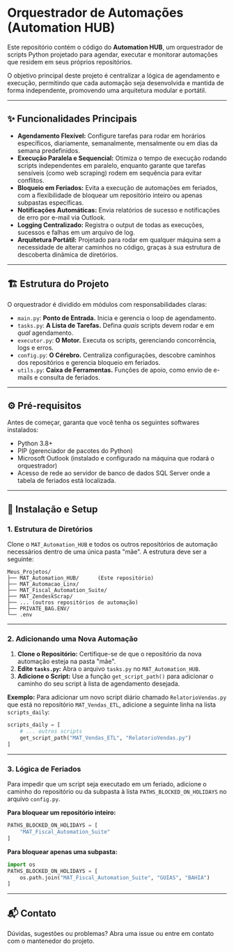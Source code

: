 # Orquestrador de Automações (Automation HUB)

Este repositório contém o código do **Automation HUB**, um orquestrador de scripts Python projetado para agendar, executar e monitorar automações que residem em seus próprios repositórios.

O objetivo principal deste projeto é centralizar a lógica de agendamento e execução, permitindo que cada automação seja desenvolvida e mantida de forma independente, promovendo uma arquitetura modular e portátil.

---

## ✨ Funcionalidades Principais

- **Agendamento Flexível:** Configure tarefas para rodar em horários específicos, diariamente, semanalmente, mensalmente ou em dias da semana predefinidos.
- **Execução Paralela e Sequencial:** Otimiza o tempo de execução rodando scripts independentes em paralelo, enquanto garante que tarefas sensíveis (como web scraping) rodem em sequência para evitar conflitos.
- **Bloqueio em Feriados:** Evita a execução de automações em feriados, com a flexibilidade de bloquear um repositório inteiro ou apenas subpastas específicas.
- **Notificações Automáticas:** Envia relatórios de sucesso e notificações de erro por e-mail via Outlook.
- **Logging Centralizado:** Registra o output de todas as execuções, sucessos e falhas em um arquivo de log.
- **Arquitetura Portátil:** Projetado para rodar em qualquer máquina sem a necessidade de alterar caminhos no código, graças à sua estrutura de descoberta dinâmica de diretórios.

---

## 🏗️ Estrutura do Projeto

O orquestrador é dividido em módulos com responsabilidades claras:

- `main.py`: **Ponto de Entrada.** Inicia e gerencia o loop de agendamento.
- `tasks.py`: **A Lista de Tarefas.** Defina *quais* scripts devem rodar e em *qual* agendamento.
- `executor.py`: **O Motor.** Executa os scripts, gerenciando concorrência, logs e erros.
- `config.py`: **O Cérebro.** Centraliza configurações, descobre caminhos dos repositórios e gerencia bloqueio em feriados.
- `utils.py`: **Caixa de Ferramentas.** Funções de apoio, como envio de e-mails e consulta de feriados.

---

## ⚙️ Pré-requisitos

Antes de começar, garanta que você tenha os seguintes softwares instalados:

- Python 3.8+
- PIP (gerenciador de pacotes do Python)
- Microsoft Outlook (instalado e configurado na máquina que rodará o orquestrador)
- Acesso de rede ao servidor de banco de dados SQL Server onde a tabela de feriados está localizada.

---

## 🚀 Instalação e Setup

### 1. Estrutura de Diretórios

Clone o `MAT_Automation_HUB` e todos os outros repositórios de automação necessários dentro de uma única pasta "mãe". A estrutura deve ser a seguinte:

```text
Meus_Projetos/
├── MAT_Automation_HUB/      (Este repositório)
├── MAT_Automacao_Linx/
├── MAT_Fiscal_Automation_Suite/
├── MAT_ZendeskScrap/
├── ... (outros repositórios de automação)
├── PRIVATE_BAG.ENV/
└── .env
```

---

### 2. Adicionando uma Nova Automação

1. **Clone o Repositório:** Certifique-se de que o repositório da nova automação esteja na pasta "mãe".
2. **Edite `tasks.py`:** Abra o arquivo `tasks.py` no `MAT_Automation_HUB`.
3. **Adicione o Script:** Use a função `get_script_path()` para adicionar o caminho do seu script à lista de agendamento desejada.

**Exemplo:** Para adicionar um novo script diário chamado `RelatorioVendas.py` que está no repositório `MAT_Vendas_ETL`, adicione a seguinte linha na lista `scripts_daily`:

```python
scripts_daily = [
    # ... outros scripts
    get_script_path("MAT_Vendas_ETL", "RelatorioVendas.py")
]
```

---

### 3. Lógica de Feriados

Para impedir que um script seja executado em um feriado, adicione o caminho do repositório ou da subpasta à lista `PATHS_BLOCKED_ON_HOLIDAYS` no arquivo `config.py`.

**Para bloquear um repositório inteiro:**

```python
PATHS_BLOCKED_ON_HOLIDAYS = [
    "MAT_Fiscal_Automation_Suite"
]
```

**Para bloquear apenas uma subpasta:**

```python
import os
PATHS_BLOCKED_ON_HOLIDAYS = [
    os.path.join("MAT_Fiscal_Automation_Suite", "GUIAS", "BAHIA")
]
```

---

## 📬 Contato

Dúvidas, sugestões ou problemas? Abra uma issue ou entre em contato com o mantenedor do projeto.